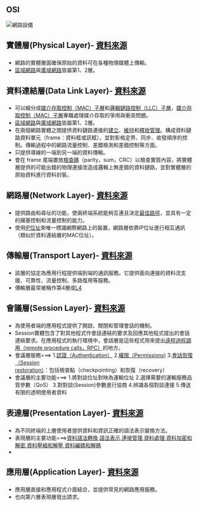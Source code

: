 ## OSI
![網路設備](https://user-images.githubusercontent.com/91168069/138540367-13ce5132-3f5c-45d8-94b6-af290233c38d.png)

## 實體層(Physical Layer)- [資料來源](https://zh.wikipedia.org/wiki/%E7%89%A9%E7%90%86%E5%B1%82)

### 
- 網路的實體層面確保原始的資料可在各種物理媒體上傳輸。
- [區域網路]()與[廣域網路]()皆屬第1、2層。

## 資料連結層(Data Link Layer)- [資料來源](https://zh.wikipedia.org/wiki/%E6%95%B0%E6%8D%AE%E9%93%BE%E8%B7%AF%E5%B1%82)

###
- 可以細分成[媒介存取控制（MAC）子層]()和[邏輯鏈路控制（LLC）子層]()，[媒介存取控制（MAC）子層]()專職處理媒介存取的爭用與衝突問題。
- [區域網路]()與[廣域網路]()皆屬第1、2層。
- 在兩個網路實體之間提供資料鏈路連接的[建立]()、[維持]()和[釋放管理]()。構成資料鏈路資料單元（frame：資料框或訊框），並對影格定界、同步、收發順序的控制。傳輸過程中的網路流量控制、差錯檢測和差錯控制等方面。
- 只提供導線的一端到另一端的資料傳輸。
- 會在 frame 尾端置放[檢查碼]()（parity，sum，CRC）以檢查實質內容，將實體層提供的可能出錯的物理連接改造成邏輯上無差錯的資料鏈路，並對實體層的原始資料進行資料封裝。

## 網路層(Network Layer)- [資料來源](https://zh.wikipedia.org/wiki/%E7%BD%91%E7%BB%9C%E5%B1%82)

###
- 提供路由和尋址的功能，使兩終端系統能夠互連且決定[最佳路徑]()，並具有一定的擁塞控制和流量控制的能力。
- 使用[IP位址]()來唯一標識網際網路上的裝置，網路層依靠IP位址進行相互通訊（類似於資料連結層的MAC位址）。

## 傳輸層(Transport Layer)- [資料來源](https://zh.wikipedia.org/wiki/%E4%BC%A0%E8%BE%93%E5%B1%82)

###
- 該層的協定為應用行程提供端到端的通訊服務。它提供面向連接的資料流支援、可靠性、流量控制、多路復用等服務。
- 傳輸層最常被稱作第4層或[L4]()


## 會議層(Session Layer)- [資料來源](https://zh.wikipedia.org/wiki/%E4%BC%9A%E8%AF%9D%E5%B1%82)

###
- 為使用者端的應用程式提供了開啟、關閉和管理會話的機制。
- Session實體包含了對其他程式作會話連結的要求及回應其他程式提出的會話連結要求。在應用程式的執行環境中，會話層是這些程式用來提出[遠程過程調用（remote procedure calls，RPC）]()的地方。
- 會議層服務===> 1.[認證（Authentication）]()                                                                                                                                                     2.[權限（Permissions)]()                                                                                                                                                         3.[會話恢復（Session restoration）]()：包括檢查點（checkpointing）和恢復（recovery）
- 會議層的主要功能===> 1.將對談位址對映為運輸位址
                    2.選擇需要的運輸服務品質參數（QoS）
                    3.對對談(Session)參數進行協商
                    4.辨識各個對談連接
                    5.傳送有限的透明使用者資料

## 表達層(Presentation Layer)- [資料來源](https://zh.wikipedia.org/wiki/%E8%A1%A8%E7%A4%BA%E5%B1%82)

###
- 為不同終端的上層使用者提供資料和資訊正確的語法表示變換方法。
- 表現層的主要功能===>[資料語法轉換](),[語法表示](),[連接管理](),[資料處理](),[資料加密和解密](),[資料壓縮和解壓](),[資料編碼和解碼]()
-
## 應用層(Application Layer)- [資料來源](https://zh.wikipedia.org/wiki/%E5%BA%94%E7%94%A8%E5%B1%82)

###
- 應用層直接和應用程式介面結合，並提供常見的網路應用服務。
- 也向第六層表現層發出請求。
